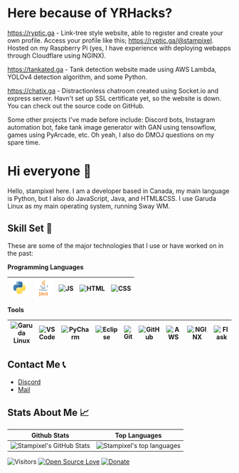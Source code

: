 # Here because of YRHacks?

https://ryptic.ga - Link-tree style website, able to register and create your own profile. Access your profile like this; https://ryptic.ga/@stampixel. Hosted on my Raspberry Pi (yes, I have experience with deploying webapps through Cloudflare using NGINX).

https://tankated.ga - Tank detection website made using AWS Lambda, YOLOv4 detection algorithm, and some Python.

https://chatix.ga - Distractionless chatroom created using Socket.io and express server. Havn't set up SSL certificate yet, so the website is down. You can check out the source code on GitHub.

Some other projects I've made before include: Discord bots, Instagram automation bot, fake tank image generator with GAN using tensowflow, games using PyArcade, etc. Oh yeah, I also do DMOJ questions on my spare time.

# Hi everyone :wave:

Hello, stampixel here. I am a developer based in Canada, my main language is Python, but I also do JavaScript, Java, and HTML&CSS. I use Garuda Linux as my main operating system, running Sway WM.

<!-- <img src="http://www.hackthebox.eu/badge/image/613575" alt="Hack The Box"> -->

## Skill Set :muscle:

These are some of the major technologies that I use or have worked on in the past:

**Programming Languages**

<img title="Python" alt="Python" width="40px" src="https://raw.githubusercontent.com/github/explore/master/topics/python/python.png" />|<img alt="Java" title="Java" width="40px" src="https://raw.githubusercontent.com/github/explore/master/topics/java/java.png">|<img alt="JS" title="JavaScript" width="40px" src="https://img.icons8.com/color/80/000000/javascript--v1.png">|<img alt="HTML" title="HTML" width="40px" src="https://img.icons8.com/color/48/000000/html-5--v1.png">|<img alt="CSS" title="CSS" width="40px" src="https://img.icons8.com/color/48/000000/css3.png">
|--|--|--|--|--|


**Tools**

<img title="Garuda Linux" alt="Garuda Linux" width="40px" src="https://forum.garudalinux.org/uploads/default/original/2X/e/eaac308569030026267f542d978aef8d88f049ee.svg">|<img title="VS Code" alt="VS Code" width="40px" src="https://img.icons8.com/fluent/80/000000/visual-studio-code-2019.png">|<img title="PyCharm" alt="PyCharm" width="40px" src="https://img.icons8.com/color/80/000000/pycharm.png">|<img title="Eclipse" alt="Eclipse" width="40px" src="https://img.icons8.com/officel/80/000000/java-eclipse.png">|<img title="Git" alt="Git" width="40px" src="https://img.icons8.com/color/80/000000/git.png">|<img title="GitHub" alt="GitHub" width="40px" src="https://img.icons8.com/fluent/80/000000/github.png">|<img title="AWS" alt="AWS" width="40px" src="https://img.icons8.com/color/80/000000/amazon-web-services.png">|<img title="NGINX" alt="NGINX" width="40px" src="https://img.icons8.com/color/80/000000/nginx.png">|<img title="Flask" alt="Flask" width="40px" src="https://img.icons8.com/ios/80/000000/flask.png">
|--|--|--|--|--|--|--|--|--|

## Contact Me :telephone_receiver:

<ul>
  <li><a href="https://discords.com/bio/p/stampixel" rel="me">Discord</a>
  <li><a href="stampixel@pm.me" rel="me">Mail</a>
</ul>


## Stats About Me :chart_with_upwards_trend:

| Github Stats | Top Languages |
| --- | --- |
| ![Stampixel's GitHub Stats](https://github-readme-stats.vercel.app/api?username=stampixel&show_icons=true&title_color=f6c32c&icon_color=f6c32c&text_color=9f9f9f&bg_color=151515&count_private=true) | ![Stampixel's top languages](https://github-readme-stats.vercel.app/api/top-langs/?username=stampixel&show_icons=true&title_color=f6c32c&icon_color=f6c32c&text_color=9f9f9f&bg_color=151515&count_private=true&layout=compact) |


![Visitors](https://visitor-badge.glitch.me/badge?page_id=stampixel.stampixel) [![Open Source Love](https://badges.frapsoft.com/os/v2/open-source.svg?v=103)](https://github.com/stampixel) [![Donate](https://img.shields.io/badge/Donate-PayPal-green.svg)](https://www.paypal.me/stampixel)
